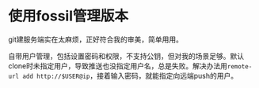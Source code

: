 使用fossil管理版本
==
git建服务端实在太麻烦，正好符合我的审美，简单用用。

自带用户管理，包括设置密码和权限，不支持公钥，但对我的场景足够。默认clone时未指定用户，导致推送也没指定用户名，总是失败。解决办法用`remote-url add http://$USER@ip`，接着输入密码，就能指定向远端push的用户。